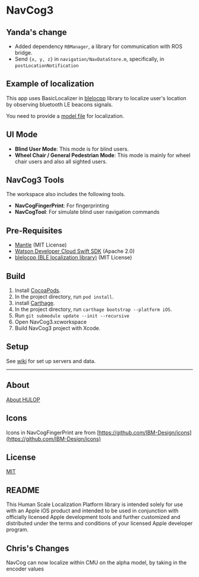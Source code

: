 # NavCog3

## Yanda's change

- Added dependency `RBManager`, a library for communication with ROS bridge.
- Send `{x, y, z}` in `navigation/NavDataStore.m`, specifically, in `postLocationNotification`

## Example of localization
This app uses BasicLocalizer in [blelocpp](http://github.com/hulop/blelocpp) library to localize user's location by observing bluetooth LE beacons signals.

You need to provide a [model file](https://github.com/hulop/NavCogIOSv3/wiki/Prepare-data-for-localization) for localization.

## UI Mode
- **Blind User Mode**: This mode is for blind users.
- **Wheel Chair / General Pedestrian Mode**: This mode is mainly for wheel chair users and also all sighted users.

## NavCog3 Tools
The workspace also includes the following tools.

- **NavCogFingerPrint**: For fingerprinting
- **NavCogTool**: For simulate blind user navigation commands

## Pre-Requisites
- [Mantle](https://github.com/Mantle/Mantle) (MIT License)
- [Watson Developer Cloud Swift SDK](https://github.com/watson-developer-cloud/swift-sdk) (Apache 2.0)
- [blelocpp (BLE localization library)](https://github.com/hulop/blelocpp) (MIT License)

## Build

1. Install [CocoaPods](https://cocoapods.org/).
2. In the project directory, run `pod install`.
3. install [Carthage](https://github.com/Carthage/Carthage).
4. In the project directory, run `carthage bootstrap --platform iOS`.
5. Run `git submodule update --init --recursive`
6. Open NavCog3.xcworkspace
7. Build NavCog3 project with Xcode.

## Setup

See [wiki](https://github.com/hulop/NavCogIOSv3/wiki) for set up servers and data.

----
## About
[About HULOP](https://github.com/hulop/00Readme)

## Icons
Icons in NavCogFingerPrint are from [https://github.com/IBM-Design/icons](https://github.com/IBM-Design/icons)

## License
[MIT](http://opensource.org/licenses/MIT)

## README
This Human Scale Localization Platform library is intended solely for use with an Apple iOS product and intended to be used in conjunction with officially licensed Apple development tools and further customized and distributed under the terms and conditions of your licensed Apple developer program.

## Chris's Changes
NavCog can now localize within CMU on the alpha model, by taking in the encoder values
